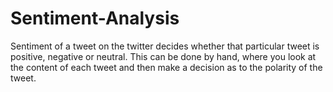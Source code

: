 # Sentiment-Analysis
Sentiment of a tweet on the twitter decides whether that particular tweet is positive, negative or neutral. This can be done by hand, where you look at the content of each tweet and then make a decision as to the polarity of the tweet.
